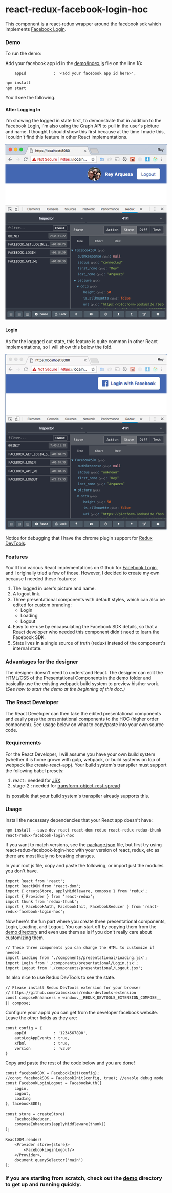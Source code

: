 # react-redux-facebook-login-hoc

This component is a react-redux wrapper around the facebook sdk which implements [Facebook Login](https://developers.facebook.com/docs/facebook-login/).

### Demo
To run the demo:

Add your facebook app id in the [demo/index.js](demo/index.js) file on the line 18:

```
    appId            : '<add your facebook app id here>',
```

```
npm install
npm start
```

You'll see the following.

#### After Logging In
I'm showing the logged in state first, to demonstrate that in addition to the Facebook Login, I'm also using the Graph API to pull in the user's picture and name. I thought I should show this first because at the time I made this, I couldn't find this feature in other React implementations.

![Logout screenshot](demo/screenshots/screen-logout.png)

#### Login
As for the loggged out state, this feature is quite common in other React implementations, so I will show this below the fold.

![Login screenshot](demo/screenshots/screen-login.png)


Notice for debugging that I have the chrome plugin support for [Redux DevTools](https://www.npmjs.com/package/redux-devtools).

### Features
You'll find various React implementations on Github for [Facebook Login](https://developers.facebook.com/docs/facebook-login/), and I originally tried a few of those. However, I decided to create my own because I needed these features:

1. The logged in user's picture and name.
1. A logout link.
1. Three presentational components with default styles, which can also be edited for custom branding:
    * Login
    * Loading
    * Logout
1. Easy to re-use by encapsulating the Facebook SDK details, so that a React developer who needed this component didn't need to learn the Facebook SDK.
1. State lives in a single source of truth (redux) instead of the component's internal state.


### Advantages for the designer
The designer doesn't need to understand React. The designer can edit the HTML/CSS of the Presentational Components in the demo folder and basically use the existing webpack build system to preview his/her work. *(See how to start the demo at the beginning of this doc.)*

### The React Developer
The React Developer can then take the edited presentational components and easily pass the presentational components to the HOC (higher order component). See usage below on what to copy/paste into your own source code.

### Requirements
For the React Developer, I will assume you have your own build system (whether it is home grown with gulp, webpack, or build systems on top of webpack like create-react-app). Your build system's transpiler must support the following babel presets:

1. react : needed for [JSX](https://babeljs.io/docs/en/babel-preset-react)
1. stage-2 : needed for [transform-object-rest-spread](https://babeljs.io/docs/en/babel-preset-stage-2)

Its possible that your build system's transpiler already supports this. 

### Usage

Install the necessary dependencies that your React app doesn't have:

```
npm install --save-dev react react-dom redux react-redux redux-thunk react-redux-facebook-login-hoc

```

If you want to match versions, see the [package.json](package.json) file, but first try using react-redux-facebook-login-hoc with your version of react, redux, etc as there are most likely no breaking changes.

In your root js file, copy and paste the following, or import just the modules you don't have.

```
import React from 'react';
import ReactDOM from 'react-dom';
import { createStore, applyMiddleware, compose } from 'redux';
import { Provider } from 'react-redux';
import thunk from 'redux-thunk';
import { FacebookAuth, FacebookInit, FacebookReducer } from 'react-redux-facebook-login-hoc';
```

Now here's the fun part where you create three presentational components, Login, Loading, and Logout. You can start off by copying them from the [demo directory](demo/components/presentational) and even use them as is if you don't really care about customizing them.

```
// These three components you can change the HTML to customize if needed.
import Loading from './components/presentational/Loading.jsx';
import Login from './components/presentational/Login.jsx';
import Logout from './components/presentational/Logout.jsx';
```

Its also nice to use Redux DevTools to see the state.

```
// Please install Redux DevTools extension for your browser
// https://github.com/zalmoxisus/redux-devtools-extension
const composeEnhancers = window.__REDUX_DEVTOOLS_EXTENSION_COMPOSE__ || compose;
```

Configure your appId you can get from the developer facebook website. Leave the other fields as they are:

```
const config = {
    appId            : '1234567890',
    autoLogAppEvents : true,
    xfbml            : true,
    version          : 'v3.0'    
}
```

Copy and paste the rest of the code below and you are done!

```
const facebookSDK = FacebookInit(config);
//const facebookSDK = FacebookInit(config, true); //enable debug mode
const FacebookLoginLogout = FacebookAuth({
    Login, 
    Logout, 
    Loading
}, facebookSDK);

const store = createStore(
    FacebookReducer, 
    composeEnhancers(applyMiddleware(thunk))
);

ReactDOM.render(
    <Provider store={store}>
        <FacebookLoginLogout/>
    </Provider>,
    document.querySelector('main')
);
```

### If you are starting from scratch, check out the [demo](demo) directory to get up and running quickly.
